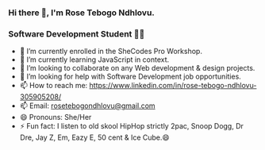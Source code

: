 ### Hi there 👋, I'm Rose Tebogo Ndhlovu.
### Software Development Student 👩‍💻

- 🔭 I’m currently enrolled in the SheCodes Pro Workshop.
- 🌱 I’m currently learning JavaScript in context.
- 👯 I’m looking to collaborate on any Web development & design projects.
- 🤔 I’m looking for help with Software Development job opportunities.
- 📫 How to reach me: https://www.linkedin.com/in/rose-tebogo-ndhlovu-305905208/ 
- 📫 Email: rosetebogondhlovu@gmail.com
- 😄 Pronouns: She/Her
- ⚡ Fun fact: I listen to old skool HipHop strictly 2pac, Snoop Dogg, Dr Dre, Jay Z, Em, Eazy E, 50 cent & Ice Cube.😄



